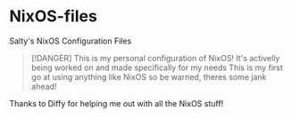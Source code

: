 # NixOS-files

Salty's NixOS Configuration Files

> [!DANGER]
> This is my personal configuration of NixOS! It's activelly being worked on and made specifically for my needs
> This is my first go at using anything like NixOS so be warned, theres some jank ahead!

Thanks to Diffy for helping me out with all the NixOS stuff!